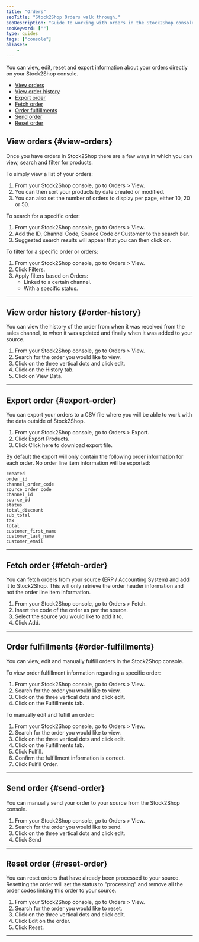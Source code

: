 ```yaml
---
title: "Orders"
seoTitle: "Stock2Shop Orders walk through."
seoDescription: "Guide to working with orders in the Stock2Shop console."
seoKeyword: [""]
type: guides
tags: ["console"]
aliases:
    - 
---
```


You can view, edit, reset and export information about your orders directly on your Stock2Shop console. 

- [View orders](#view-orders)
- [View order history](#order-history)
- [Export order](#export-order)
- [Fetch order](#fetch-order)
- [Order fulfillments](#order-fulfillments)
- [Send order](#send-order)
- [Reset order](#reset-order)

## View orders {#view-orders}
Once you have orders in Stock2Shop there are a few ways in which you can view, search and filter for products.

To simply view a list of your orders:

1. From your Stock2Shop console, go to Orders > View.
2. You can then sort your products by date created or modified.
3. You can also set the number of orders to display per page, either 10, 20 or 50.

To search for a specific order:

1. From your Stock2Shop console, go to Orders > View.
2. Add the ID, Channel Code, Source Code or Customer to the search bar.
3. Suggested search results will appear that you can then click on.

To filter for a specific order or orders:

1. From your Stock2Shop console, go to Orders > View.
2. Click Filters.
3. Apply filters based on Orders:
    - Linked to a certain channel.
    - With a specific status.
    
---

## View order history {#order-history}
You can view the history of the order from when it was received from the sales channel, to when it was updated and finally when it was added to your source.

1. From your Stock2Shop console, go to Orders > View.
2. Search for the order you would like to view.
3. Click on the three vertical dots and click edit.
4. Click on the History tab.
5. Click on View Data.

---

## Export order {#export-order}
You can export your orders to a CSV file where you will be able to work with the data outside of Stock2Shop.

1. From your Stock2Shop console, go to Orders > Export.
2. Click Export Products.
3. Click Click here to download export file.

By default the export will only contain the following order information for each order. No order line item information will be exported:

```
created
order_id
channel_order_code
source_order_code
channel_id
source_id
status
total_discount
sub_total
tax
total
customer_first_name
customer_last_name
customer_email
```

---


## Fetch order {#fetch-order}
You can fetch orders from your source (ERP / Accounting System) and add it to Stock2Shop. This will only retrieve the order header information and not the order line item information.

1. From your Stock2Shop console, go to Orders > Fetch.
2. Insert the code of the order as per the source.
3. Select the source you would like to add it to.
4. Click Add.

---

## Order fulfillments {#order-fulfillments}
You can view, edit and manually fulfill orders in the Stock2Shop console.

To view order fulfillment information regarding a specific order:

1. From your Stock2Shop console, go to Orders > View.
2. Search for the order you would like to view.
3. Click on the three vertical dots and click edit.
4. Click on the Fulfillments tab.

To manually edit and fuflill an order:

1. From your Stock2Shop console, go to Orders > View.
2. Search for the order you would like to view.
3. Click on the three vertical dots and click edit.
4. Click on the Fulfillments tab.
5. Click Fulfill.
6. Confirm the fulfillment information is correct.
7. Click Fulfill Order.

---

## Send order {#send-order}
You can manually send your order to your source from the Stock2Shop console.

1. From your Stock2Shop console, go to Orders > View.
2. Search for the order you would like to send.
3. Click on the three vertical dots and click edit.
4. Click Send

---

## Reset order {#reset-order}
You can reset orders that have already been processed to your source. Resetting the order will set the status to "processing" and remove all the order codes linking this order to your source.

1. From your Stock2Shop console, go to Orders > View.
2. Search for the order you would like to reset.
3. Click on the three vertical dots and click edit.
4. Click Edit on the order.
5. Click Reset.

---




